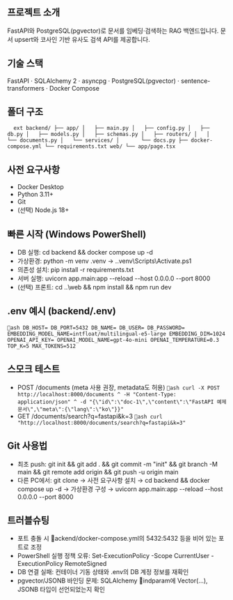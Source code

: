 ﻿## 프로젝트 소개
FastAPI와 PostgreSQL(pgvector)로 문서를 임베딩·검색하는 RAG 백엔드입니다. 문서 upsert와 코사인 기반 유사도 검색 API를 제공합니다.

## 기술 스택
FastAPI · SQLAlchemy 2 · asyncpg · PostgreSQL(pgvector) · sentence-transformers · Docker Compose

## 폴더 구조
`	ext
backend/
├── app/
│   ├── main.py
│   ├── config.py
│   ├── db.py
│   ├── models.py
│   ├── schemas.py
│   ├── routers/
│   │   └── documents.py
│   └── services/
│       └── docs.py
├── docker-compose.yml
└── requirements.txt
web/
└── app/page.tsx
`

## 사전 요구사항
- Docker Desktop
- Python 3.11+
- Git
- (선택) Node.js 18+

## 빠른 시작 (Windows PowerShell)
- DB 실행: cd backend && docker compose up -d
- 가상환경: python -m venv .venv → .\.venv\Scripts\Activate.ps1
- 의존성 설치: pip install -r requirements.txt
- 서버 실행: uvicorn app.main:app --reload --host 0.0.0.0 --port 8000
- (선택) 프론트: cd ..\web && npm install && npm run dev

## .env 예시 (backend/.env)
`ash
DB_HOST=
DB_PORT=5432
DB_NAME=
DB_USER=
DB_PASSWORD=
EMBEDDING_MODEL_NAME=intfloat/multilingual-e5-large
EMBEDDING_DIM=1024
OPENAI_API_KEY=
OPENAI_MODEL_NAME=gpt-4o-mini
OPENAI_TEMPERATURE=0.3
TOP_K=5
MAX_TOKENS=512
`

## 스모크 테스트
- POST /documents (meta 사용 권장, metadata도 허용)
  `ash
  curl -X POST http://localhost:8000/documents ^
    -H "Content-Type: application/json" ^
    -d "{\"id\":\"doc-1\",\"content\":\"FastAPI 예제 문서\",\"meta\":{\"lang\":\"ko\"}}"
  `
- GET /documents/search?q=fastapi&k=3
  `ash
  curl "http://localhost:8000/documents/search?q=fastapi&k=3"
  `

## Git 사용법
- 최초 push: git init && git add . && git commit -m "init" && git branch -M main && git remote add origin <repo> && git push -u origin main
- 다른 PC에서: git clone <repo> → 사전 요구사항 설치 → cd backend && docker compose up -d → 가상환경 구성 → uvicorn app.main:app --reload --host 0.0.0.0 --port 8000

## 트러블슈팅
- 포트 충돌 시 ackend/docker-compose.yml의 5432:5432 등을 비어 있는 포트로 조정
- PowerShell 실행 정책 오류: Set-ExecutionPolicy -Scope CurrentUser -ExecutionPolicy RemoteSigned
- DB 연결 실패: 컨테이너 기동 상태와 .env의 DB 계정 정보를 재확인
- pgvector/JSONB 바인딩 문제: SQLAlchemy indparam에 Vector(...), JSONB 타입이 선언되었는지 확인
